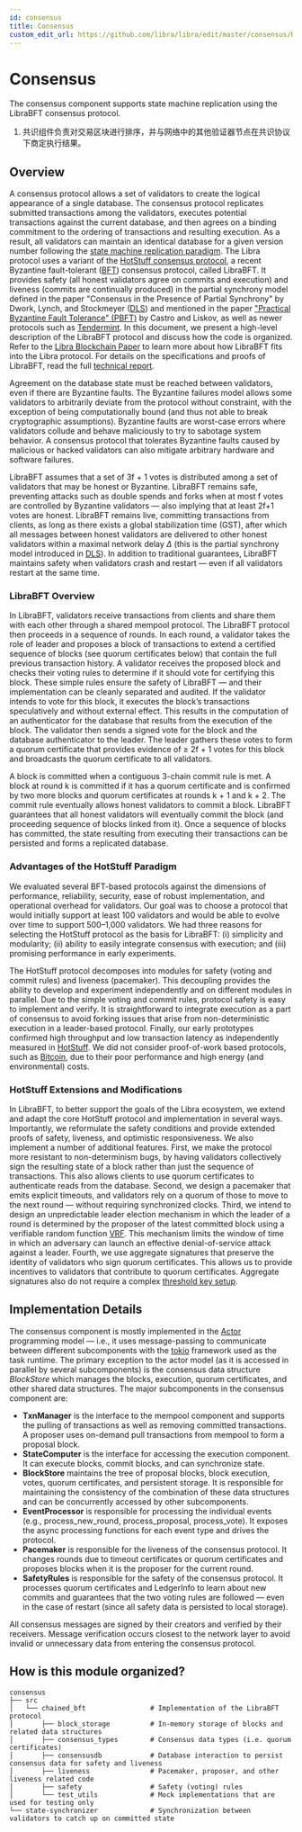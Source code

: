 ```yaml
---
id: consensus
title: Consensus
custom_edit_url: https://github.com/libra/libra/edit/master/consensus/README.md
---
```


# Consensus

The consensus component supports state machine replication using the LibraBFT consensus protocol.
1. 共识组件负责对交易区块进行排序，并与网络中的其他验证器节点在共识协议下商定执行结果。
## Overview

A consensus protocol allows a set of validators to create the logical appearance of a single database. The consensus protocol replicates submitted transactions among the validators, executes potential transactions against the current database, and then agrees on a binding commitment to the ordering of transactions and resulting execution. As a result, all validators can maintain an identical database for a given version number following the [state machine replication paradigm](https://dl.acm.org/citation.cfm?id=98167). The Libra protocol uses a variant of the [HotStuff consensus protocol](https://arxiv.org/pdf/1803.05069.pdf), a recent Byzantine fault-tolerant ([BFT](https://en.wikipedia.org/wiki/Byzantine_fault)) consensus protocol, called LibraBFT. It provides safety (all honest validators agree on commits and execution) and liveness (commits are continually produced) in the partial synchrony model defined in the paper "Consensus in the Presence of Partial Synchrony" by Dwork, Lynch, and Stockmeyer ([DLS](https://groups.csail.mit.edu/tds/papers/Lynch/jacm88.pdf)) and mentioned in the paper ["Practical Byzantine Fault Tolerance" (PBFT)](http://pmg.csail.mit.edu/papers/osdi99.pdf) by Castro and Liskov, as well as newer protocols such as [Tendermint](https://arxiv.org/abs/1807.04938). In this document, we present a high-level description of the LibraBFT protocol and discuss how the code is organized. Refer to the [Libra Blockchain Paper](https://developers.libra.org/docs/the-libra-blockchain-paper) to learn more about how LibraBFT fits into the Libra protocol. For details on the specifications and proofs of LibraBFT, read the full [technical report](https://developers.libra.org/docs/state-machine-replication-paper).

Agreement on the database state must be reached between validators, even if
there are Byzantine faults. The Byzantine failures model allows some validators
to arbitrarily deviate from the protocol without constraint, with the exception
of being computationally bound (and thus not able to break cryptographic assumptions). Byzantine faults are worst-case errors where validators collude and behave maliciously to try to sabotage system behavior. A consensus protocol that tolerates Byzantine faults caused by malicious or hacked validators can also mitigate arbitrary hardware and software failures.

LibraBFT assumes that a set of 3f + 1 votes is distributed among a set of validators that may be honest or Byzantine. LibraBFT remains safe, preventing attacks such as double spends and forks when at most f votes are controlled by Byzantine validators &mdash; also implying that at least 2f+1 votes are honest.  LibraBFT remains live, committing transactions from clients, as long as there exists a global stabilization time (GST), after which all messages between honest validators are delivered to other honest validators within a maximal network delay $\Delta$ (this is the partial synchrony model introduced in [DLS](https://groups.csail.mit.edu/tds/papers/Lynch/jacm88.pdf)). In addition to traditional guarantees, LibraBFT maintains safety when validators crash and restart — even if all validators restart at the same time.

### LibraBFT Overview

In LibraBFT, validators receive transactions from clients and share them with each other through a shared mempool protocol. The LibraBFT protocol then proceeds in a sequence of rounds. In each round, a validator takes the role of leader and proposes a block of transactions to extend a certified sequence of blocks (see quorum certificates below) that contain the full previous transaction history. A validator receives the proposed block and checks their voting rules to determine if it should vote for certifying this block. These simple rules ensure the safety of LibraBFT — and their implementation can be cleanly separated and audited. If the validator intends to vote for this block, it executes the block’s transactions speculatively and without external effect. This results in the computation of an authenticator for the database that results from the execution of the block. The validator then sends a signed vote for the block and the database authenticator to the leader. The leader gathers these votes to form a quorum certificate that provides evidence of $\ge$ 2f + 1 votes for this block and broadcasts the quorum certificate to all validators.

A block is committed when a contiguous 3-chain commit rule is met. A block at round k is committed if it has a quorum certificate and is confirmed by two more blocks and quorum certificates at rounds k + 1 and k + 2. The commit rule eventually allows honest validators to commit a block. LibraBFT guarantees that all honest validators will eventually commit the block (and proceeding sequence of blocks linked from it). Once a sequence of blocks has committed, the state resulting from executing their transactions can be persisted and forms a replicated database.

### Advantages of the HotStuff Paradigm

We evaluated several BFT-based protocols against the dimensions of performance, reliability, security, ease of robust implementation, and operational overhead for validators. Our goal was to choose a protocol that would initially support at least 100 validators and would be able to evolve over time to support 500–1,000 validators. We had three reasons for selecting the HotStuff protocol as the basis for LibraBFT: (i) simplicity and modularity; (ii) ability to easily integrate consensus with execution; and (iii) promising performance in early experiments.

The HotStuff protocol decomposes into modules for safety (voting and commit rules) and liveness (pacemaker). This decoupling provides the ability to develop and experiment independently and on different modules in parallel. Due to the simple voting and commit rules, protocol safety is easy to implement and verify. It is straightforward to integrate execution as a part of consensus to avoid forking issues that arise from non-deterministic execution in a leader-based protocol. Finally, our early prototypes confirmed high throughput and low transaction latency as independently measured in [HotStuff]((https://arxiv.org/pdf/1803.05069.pdf)). We did not consider proof-of-work based protocols, such as [Bitcoin](https://bitcoin.org/bitcoin.pdf), due to their poor performance
and high energy (and environmental) costs.

### HotStuff Extensions and Modifications

In LibraBFT, to better support the goals of the Libra ecosystem, we extend and adapt the core HotStuff protocol and implementation in several ways. Importantly, we reformulate the safety conditions and provide extended proofs of safety, liveness, and optimistic responsiveness. We also implement a number of additional features. First, we make the protocol more resistant to non-determinism bugs, by having validators collectively sign the resulting state of a block rather than just the sequence of transactions. This also allows clients to use quorum certificates to authenticate reads from the database. Second, we design a pacemaker that emits explicit timeouts, and validators rely on a quorum of those to move to the next round — without requiring synchronized clocks. Third, we intend to design an unpredictable leader election mechanism in which the leader of a round is determined by the proposer of the latest committed block using a verifiable random function [VRF](https://people.csail.mit.edu/silvio/Selected%20Scientific%20Papers/Pseudo%20Randomness/Verifiable_Random_Functions.pdf). This mechanism limits the window of time in which an adversary can launch an effective denial-of-service attack against a leader. Fourth, we use aggregate signatures that preserve the identity of validators who sign quorum certificates. This allows us to provide incentives to validators that contribute to quorum certificates. Aggregate signatures also do not require a complex [threshold key setup](https://www.cypherpunks.ca/~iang/pubs/DKG.pdf).

## Implementation Details

The consensus component is mostly implemented in the [Actor](https://en.wikipedia.org/wiki/Actor_model) programming model &mdash; i.e., it uses message-passing to communicate between different subcomponents with the [tokio](https://tokio.rs/) framework used as the task runtime. The primary exception to the actor model (as it is accessed in parallel by several subcomponents) is the consensus data structure *BlockStore* which manages the blocks, execution, quorum certificates, and other shared data structures. The major subcomponents in the consensus component are:

* **TxnManager** is the interface to the mempool component and supports the pulling of transactions as well as removing committed transactions. A proposer uses on-demand pull transactions from mempool to form a proposal block.
* **StateComputer** is the interface for accessing the execution component. It can execute blocks, commit blocks, and can synchronize state.
* **BlockStore** maintains the tree of proposal blocks, block execution, votes, quorum certificates, and persistent storage. It is responsible for maintaining the consistency of the combination of these data structures and can be concurrently accessed by other subcomponents.
* **EventProcessor** is responsible for processing the individual events (e.g., process_new_round, process_proposal, process_vote). It exposes the async processing functions for each event type and drives the protocol.
* **Pacemaker** is responsible for the liveness of the consensus protocol. It changes rounds due to timeout certificates or quorum certificates and proposes blocks when it is the proposer for the current round.
* **SafetyRules** is responsible for the safety of the consensus protocol. It processes quorum certificates and LedgerInfo to learn about new commits and guarantees that the two voting rules are followed &mdash; even in the case of restart (since all safety data is persisted to local storage).

All consensus messages are signed by their creators and verified by their receivers. Message verification occurs closest to the network layer to avoid invalid or unnecessary data from entering the consensus protocol.

## How is this module organized?

    consensus
    ├── src
    │   └── chained_bft                # Implementation of the LibraBFT protocol
    │       ├── block_storage          # In-memory storage of blocks and related data structures
    │       ├── consensus_types        # Consensus data types (i.e. quorum certificates)
    │       ├── consensusdb            # Database interaction to persist consensus data for safety and liveness
    │       ├── liveness               # Pacemaker, proposer, and other liveness related code
    │       ├── safety                 # Safety (voting) rules
    │       └── test_utils             # Mock implementations that are used for testing only
    └── state-synchronizer             # Synchronization between validators to catch up on committed state
